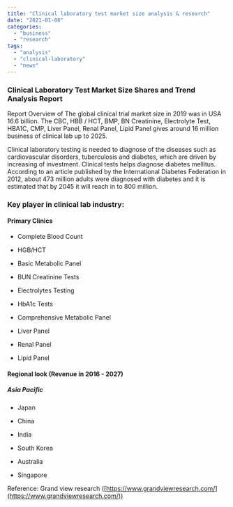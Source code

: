 ```yaml
---
title: "Clinical laboratory test market size analysis & research"
date: "2021-01-08"
categories: 
  - "business"
  - "research"
tags: 
  - "analysis"
  - "clinical-laboratory"
  - "news"
---
```


### Clinical Laboratory Test Market Size Shares and Trend Analysis Report

Report Overview of The global clinical trial market size in 2019 was in USA 16.6 billion. The CBC, HBB / HCT, BMP, BN Creatinine, Electrolyte Test, HBA1C, CMP, Liver Panel, Renal Panel, Lipid Panel gives around 16 million business of clinical lab up to 2025.

Clinical laboratory testing is needed to diagnose of the diseases such as cardiovascular disorders, tuberculosis and diabetes, which are driven by increasing of investment. Clinical tests helps diagnose diabetes mellitus. According to an article published by the International Diabetes Federation in 2012, about 473 million adults were diagnosed with diabetes and it is estimated that by 2045 it will reach in to 800 million.

### Key player in clinical lab industry:

#### Primary Clinics

- Complete Blood Count

- HGB/HCT

- Basic Metabolic Panel

- BUN Creatinine Tests

- Electrolytes Testing

- HbA1c Tests

- Comprehensive Metabolic Panel

- Liver Panel

- Renal Panel

- Lipid Panel

#### Regional look (Revenue in 2016 - 2027)

##### Asia Pacific

- Japan

- China

- India

- South Korea

- Australia

- Singapore

Reference: Grand view research ([https://www.grandviewresearch.com/](https://www.grandviewresearch.com/))
